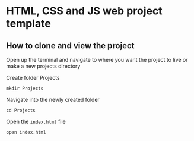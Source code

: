 # HTML, CSS and JS web project template

## How to clone and view the project

Open up the terminal and navigate to where you want the project to live or make a new projects directory

Create folder Projects

```
mkdir Projects
```

Navigate into the newly created folder

```
cd Projects
```

Open the `index.html` file

```
open index.html
```

